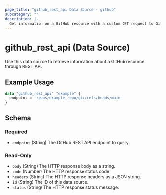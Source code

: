```yaml
---
page_title: "github_rest_api Data Source - github"
subcategory: ""
description: |-
  Get information on a GitHub resource with a custom GET request to GitHub REST API.
---
```


# github_rest_api (Data Source)

Use this data source to retrieve information about a GitHub resource through REST API.

## Example Usage

```terraform
data "github_rest_api" "example" {
  endpoint = "repos/example_repo/git/refs/heads/main"
}
```

<!-- schema generated by tfplugindocs -->
## Schema

### Required

- `endpoint` (String) The GitHub REST API endpoint to query.

### Read-Only

- `body` (String) The HTTP response body as a string.
- `code` (Number) The HTTP response status code.
- `headers` (String) The HTTP response headers as a JSON string.
- `id` (String) The ID of this data source.
- `status` (String) The HTTP response status message.
